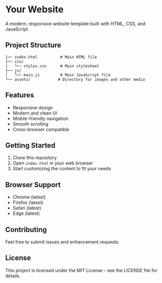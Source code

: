 # Your Website

A modern, responsive website template built with HTML, CSS, and JavaScript.

## Project Structure

```
├── index.html          # Main HTML file
├── css/
│   └── styles.css      # Main stylesheet
├── js/
│   └── main.js         # Main JavaScript file
└── assets/            # Directory for images and other media
```

## Features

- Responsive design
- Modern and clean UI
- Mobile-friendly navigation
- Smooth scrolling
- Cross-browser compatible

## Getting Started

1. Clone this repository
2. Open `index.html` in your web browser
3. Start customizing the content to fit your needs

## Browser Support

- Chrome (latest)
- Firefox (latest)
- Safari (latest)
- Edge (latest)

## Contributing

Feel free to submit issues and enhancement requests.

## License

This project is licensed under the MIT License - see the LICENSE file for details. 